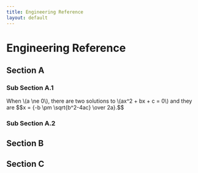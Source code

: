 ```yaml
---
title: Engineering Reference
layout: default
---
```


# Engineering Reference

## Section A

### Sub Section A.1

<div>
When \(a \ne 0\), there are two solutions to \(ax^2 + bx + c = 0\) and they are
$$x = {-b \pm \sqrt{b^2-4ac} \over 2a}.$$
</div>

### Sub Section A.2

## Section B

## Section C

